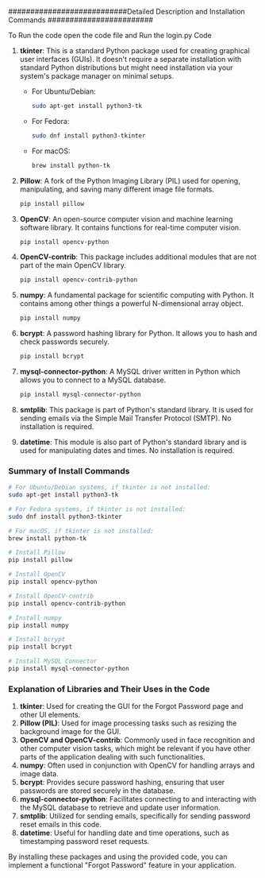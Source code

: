 ###########################Detailed Description and Installation Commands     ########################

To Run the code open the code file and Run the login.py Code



1. **tkinter**: This is a standard Python package used for creating graphical user interfaces (GUIs). It doesn't require a separate installation with standard Python distributions but might need installation via your system's package manager on minimal setups.
   - For Ubuntu/Debian:
     ```bash
     sudo apt-get install python3-tk
     ```
   - For Fedora:
     ```bash
     sudo dnf install python3-tkinter
     ```
   - For macOS:
     ```bash
     brew install python-tk
     ```

2. **Pillow**: A fork of the Python Imaging Library (PIL) used for opening, manipulating, and saving many different image file formats.
   ```bash
   pip install pillow
   ```

3. **OpenCV**: An open-source computer vision and machine learning software library. It contains functions for real-time computer vision.
   ```bash
   pip install opencv-python
   ```

4. **OpenCV-contrib**: This package includes additional modules that are not part of the main OpenCV library.
   ```bash
   pip install opencv-contrib-python
   ```

5. **numpy**: A fundamental package for scientific computing with Python. It contains among other things a powerful N-dimensional array object.
   ```bash
   pip install numpy
   ```

6. **bcrypt**: A password hashing library for Python. It allows you to hash and check passwords securely.
   ```bash
   pip install bcrypt
   ```

7. **mysql-connector-python**: A MySQL driver written in Python which allows you to connect to a MySQL database.
   ```bash
   pip install mysql-connector-python
   ```

8. **smtplib**: This package is part of Python's standard library. It is used for sending emails via the Simple Mail Transfer Protocol (SMTP). No installation is required.

9. **datetime**: This module is also part of Python's standard library and is used for manipulating dates and times. No installation is required.

### Summary of Install Commands

```bash
# For Ubuntu/Debian systems, if tkinter is not installed:
sudo apt-get install python3-tk

# For Fedora systems, if tkinter is not installed:
sudo dnf install python3-tkinter

# For macOS, if tkinter is not installed:
brew install python-tk

# Install Pillow
pip install pillow

# Install OpenCV
pip install opencv-python

# Install OpenCV-contrib
pip install opencv-contrib-python

# Install numpy
pip install numpy

# Install bcrypt
pip install bcrypt

# Install MySQL Connector
pip install mysql-connector-python
```

### Explanation of Libraries and Their Uses in the Code

1. **tkinter**: Used for creating the GUI for the Forgot Password page and other UI elements.
2. **Pillow (PIL)**: Used for image processing tasks such as resizing the background image for the GUI.
3. **OpenCV and OpenCV-contrib**: Commonly used in face recognition and other computer vision tasks, which might be relevant if you have other parts of the application dealing with such functionalities.
4. **numpy**: Often used in conjunction with OpenCV for handling arrays and image data.
5. **bcrypt**: Provides secure password hashing, ensuring that user passwords are stored securely in the database.
6. **mysql-connector-python**: Facilitates connecting to and interacting with the MySQL database to retrieve and update user information.
7. **smtplib**: Utilized for sending emails, specifically for sending password reset emails in this code.
8. **datetime**: Useful for handling date and time operations, such as timestamping password reset requests.

By installing these packages and using the provided code, you can implement a functional "Forgot Password" feature in your application.
